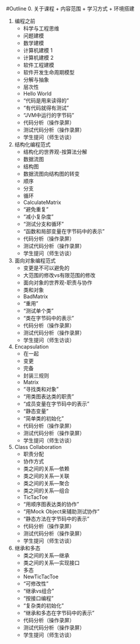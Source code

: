 #Outline
0. 关于课程
	+	内容范围
	+	学习方式
	+	环境搭建

1. 编程之前
	+	科学与工程思维
	+	问题建模
	+	数学建模
	+	计算机建模 1
	+	计算机建模 2
	+	软件工程建模
	+	软件开发生命周期模型
	+	分解与抽象
	+	层次性
	+	Hello World
	+	“代码是用来读得的”
	+	“有代码就得有测试”
	+	“JVM中运行的字节码”
	+	代码分析（操作录屏）
	+	测试代码分析（操作录屏）
	+	学生提问（师生访谈）
2.	结构化编程范式
	+	结构化的世界观-按算法分解
	+	数据流图
	+	结构图
	+	数据流图向结构图的转变
	+	顺序
	+	分支
	+	循环
	+	CalculateMatrix
	+	“避免重复”
	+	“减小复杂度”
	+	“测试分支和循环”	
	+	“函数和局部变量在字节码中的表示”
	+	代码分析（操作录屏）
	+	测试代码分析（操作录屏）
	+	学生提问（师生访谈）
3.	面向对象编程范式
	+	变更是不可以避免的
	+	大范围的修改vs有限范围的修改
	+	面向对象的世界观-职责与协作
	+	类和对象
	+	BadMatrix
	+	“重用”
	+	“测试单个类”
	+	“类在字节码中的表示”
	+	代码分析（操作录屏）
	+	测试代码分析（操作录屏）
	+	学生提问（师生访谈）
4.	Encapsulation
	+	在一起
	+	变更
	+	完备
	+	封装三规则
	+	Matrix
	+	“寻找类和对象”
	+	“用类图表达类的职责”
	+	“成员变量在字节码中的表示”
	+	“静态变量”
	+	“简单类的初始化”
	+	代码分析（操作录屏）
	+	测试代码分析（操作录屏）
	+	学生提问（师生访谈）
5.	Class Collaboration
	+	职责分配
	+	协作方式
	+	类之间的关系—依赖
	+	类之间的关系—关联
	+	类之间的关系—聚合
	+	类之间的关系—组合
	+	TicTacToe
	+	“用顺序图表达类的协作”
	+	“用Mock Object来辅助测试协作”
	+	“静态方法在字节码中的表示”
	+	代码分析（操作录屏）
	+	测试代码分析（操作录屏）
	+	学生提问（师生访谈）
6.	继承和多态
	+	类之间的关系—继承
	+	类之间的关系—实现接口
	+	多态
	+	NewTicTacToe
	+	“可修改性”
	+	“继承vs组合”
	+	“按接口编程”
	+	“复杂类的初始化”
	+	“继承和多态在字节码中的表示”
	+	代码分析（操作录屏）
	+	测试代码分析（操作录屏）
	+	学生提问（师生访谈）

